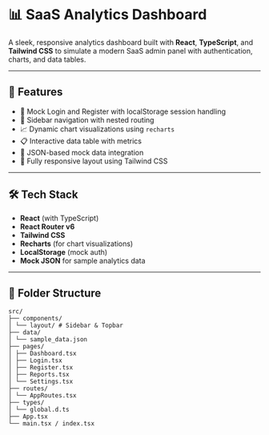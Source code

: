 # 📊 SaaS Analytics Dashboard

A sleek, responsive analytics dashboard built with **React**, **TypeScript**, and **Tailwind CSS** to simulate a modern SaaS admin panel with authentication, charts, and data tables.

---

## 🚀 Features

- 🔐 Mock Login and Register with localStorage session handling
- 🧭 Sidebar navigation with nested routing
- 📈 Dynamic chart visualizations using `recharts`
- 📋 Interactive data table with metrics
- 📁 JSON-based mock data integration
- 📱 Fully responsive layout using Tailwind CSS

---

## 🛠️ Tech Stack

- **React** (with TypeScript)
- **React Router v6**
- **Tailwind CSS**
- **Recharts** (for chart visualizations)
- **LocalStorage** (mock auth)
- **Mock JSON** for sample analytics data

---

## 📂 Folder Structure
```
src/
├── components/
│ └── layout/ # Sidebar & Topbar
├── data/
│ └── sample_data.json
├── pages/
│ ├── Dashboard.tsx
│ ├── Login.tsx
│ ├── Register.tsx
│ ├── Reports.tsx
│ └── Settings.tsx
├── routes/
│ └── AppRoutes.tsx
├── types/
│ └── global.d.ts
├── App.tsx
└── main.tsx / index.tsx
```
